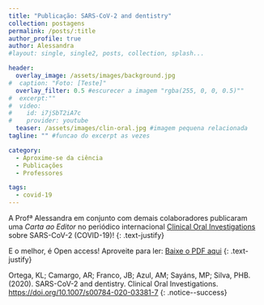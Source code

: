 ```yaml
---
title: "Publicação: SARS-CoV-2 and dentistry"
collection: postagens
permalink: /posts/:title
author_profile: true
author: Alessandra
#layout: single, single2, posts, collection, splash...

header:
  overlay_image: /assets/images/background.jpg
#  caption: "Foto: [Teste]"
  overlay_filter: 0.5 #escurecer a imagem "rgba(255, 0, 0, 0.5)""
#  excerpt:""
#  video:
#    id: i7jSbT2iA7c
#    provider: youtube
  teaser: /assets/images/clin-oral.jpg #imagem pequena relacionada
tagline: "" #funcao do excerpt as vezes

category:
  - Aproxime-se da ciência
  - Publicações
  - Professores

tags:
  - covid-19
---
```

A Profª Alessandra em conjunto com demais colaboradores publicaram uma *Carta ao Editor* no periódico internacional <a href="https://www.springer.com/journal/784/">Clinical Oral Investigations</a> sobre SARS-CoV-2 (COVID-19)!
{: .text-justify}

E o melhor, é Open access! Aproveite para ler: <a href="/laces/assets/images/alessandra/covid-alessandra.pdf" class="btn btn--success">Baixe o PDF aqui</a>
{: .text-justify}

Ortega, KL; Camargo, AR; Franco, JB; Azul, AM; Sayáns, MP; Silva, PHB. (2020). SARS-CoV-2 and dentistry. Clinical Oral Investigations. <a href="https://doi.org/10.1007/s00784-020-03381-7">https://doi.org/10.1007/s00784-020-03381-7</a>
{: .notice--success}

